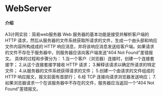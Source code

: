 # WebServer

#### 介绍
A3计网实验：简易web服务器
Web 服务器的基本功能是接受并解析客户端的 HTTP 请求，然后从服务器的文件系统获取所请求的文件，生成一个由头部和响应文件内容所构成成的 HTTP 响应消息，并将该响应消息发送给客户端。如果请求的文件不存在于服务器中，则服务器应该向客户端发送“404 Not Found”差错报文。 具体的过程和步骤分为： 
1.当一个客户（浏览器）连接时，创建一个连接套接字； 
2.从这个连接套接字接收 HTTP 请求； 
3.解释该请求以确定所请求的特定文件； 
4.从服务器的文件系统获得请求的文件； 
5.创建一个由请求的文件组成的 HTTP 响应报文，报文前面有首部行； 
6.经 TCP 连接向请求浏览器发送响应；
7.如果浏览器请求一个在该服务器中不存在的文件，服务器应当返回一个“404 Not Found”差错报文。